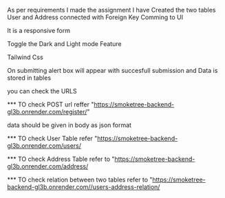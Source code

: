 As per requirements I made the assignment I have Created the two tables User and Address connected with Foreign Key Comming to UI

It is a responsive form

Toggle the Dark and Light mode Feature

Tailwind Css

On submitting alert box will appear with succesfull submission and Data is stored in tables

you can check the URLS

*** TO check POST url reffer "https://smoketree-backend-gl3b.onrender.com/register/"

data should be given in body as json format

*** TO check User Table refer "https://smoketree-backend-gl3b.onrender.com/users/

*** TO check Address Table refer to "https://smoketree-backend-gl3b.onrender.com/address/

*** TO check relation between two tables refer to "https://smoketree-backend-gl3b.onrender.com//users-address-relation/
